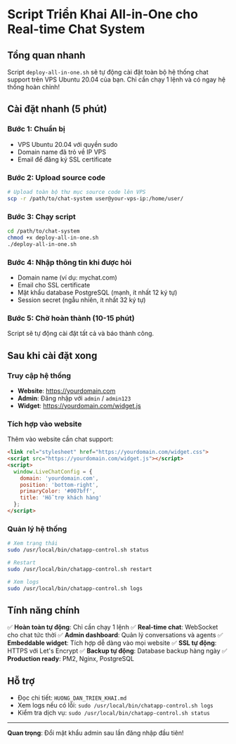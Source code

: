 # Script Triển Khai All-in-One cho Real-time Chat System

## Tổng quan nhanh

Script `deploy-all-in-one.sh` sẽ tự động cài đặt toàn bộ hệ thống chat support trên VPS Ubuntu 20.04 của bạn. Chỉ cần chạy 1 lệnh và có ngay hệ thống hoàn chỉnh!

## Cài đặt nhanh (5 phút)

### Bước 1: Chuẩn bị
- VPS Ubuntu 20.04 với quyền sudo
- Domain name đã trỏ về IP VPS
- Email để đăng ký SSL certificate

### Bước 2: Upload source code
```bash
# Upload toàn bộ thư mục source code lên VPS
scp -r /path/to/chat-system user@your-vps-ip:/home/user/
```

### Bước 3: Chạy script
```bash
cd /path/to/chat-system
chmod +x deploy-all-in-one.sh
./deploy-all-in-one.sh
```

### Bước 4: Nhập thông tin khi được hỏi
- Domain name (ví dụ: mychat.com)
- Email cho SSL certificate
- Mật khẩu database PostgreSQL (mạnh, ít nhất 12 ký tự)
- Session secret (ngẫu nhiên, ít nhất 32 ký tự)

### Bước 5: Chờ hoàn thành (10-15 phút)
Script sẽ tự động cài đặt tất cả và báo thành công.

## Sau khi cài đặt xong

### Truy cập hệ thống
- **Website**: https://yourdomain.com
- **Admin**: Đăng nhập với `admin` / `admin123`
- **Widget**: https://yourdomain.com/widget.js

### Tích hợp vào website
Thêm vào website cần chat support:
```html
<link rel="stylesheet" href="https://yourdomain.com/widget.css">
<script src="https://yourdomain.com/widget.js"></script>
<script>
  window.LiveChatConfig = {
    domain: 'yourdomain.com',
    position: 'bottom-right',
    primaryColor: '#007bff',
    title: 'Hỗ trợ khách hàng'
  };
</script>
```

### Quản lý hệ thống
```bash
# Xem trạng thái
sudo /usr/local/bin/chatapp-control.sh status

# Restart
sudo /usr/local/bin/chatapp-control.sh restart

# Xem logs
sudo /usr/local/bin/chatapp-control.sh logs
```

## Tính năng chính

✅ **Hoàn toàn tự động**: Chỉ cần chạy 1 lệnh
✅ **Real-time chat**: WebSocket cho chat tức thời
✅ **Admin dashboard**: Quản lý conversations và agents
✅ **Embeddable widget**: Tích hợp dễ dàng vào mọi website
✅ **SSL tự động**: HTTPS với Let's Encrypt
✅ **Backup tự động**: Database backup hàng ngày
✅ **Production ready**: PM2, Nginx, PostgreSQL

## Hỗ trợ

- Đọc chi tiết: `HUONG_DAN_TRIEN_KHAI.md`
- Xem logs nếu có lỗi: `sudo /usr/local/bin/chatapp-control.sh logs`
- Kiểm tra dịch vụ: `sudo /usr/local/bin/chatapp-control.sh status`

---

**Quan trọng**: Đổi mật khẩu admin sau lần đăng nhập đầu tiên!